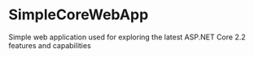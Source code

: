 # SimpleCoreWebApp

Simple web application used for exploring the latest ASP.NET Core 2.2
features and capabilities


